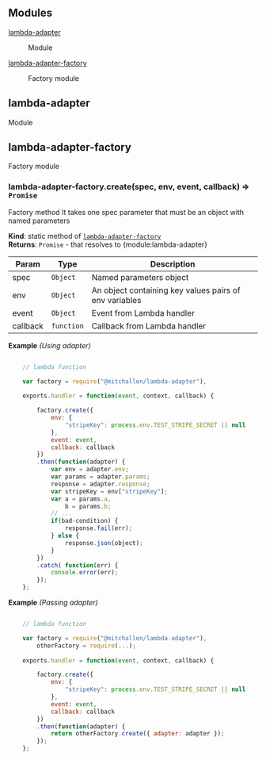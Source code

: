 ## Modules

<dl>
<dt><a href="#module_lambda-adapter">lambda-adapter</a></dt>
<dd><p>Module</p>
</dd>
<dt><a href="#module_lambda-adapter-factory">lambda-adapter-factory</a></dt>
<dd><p>Factory module</p>
</dd>
</dl>

<a name="module_lambda-adapter"></a>

## lambda-adapter
Module

<a name="module_lambda-adapter-factory"></a>

## lambda-adapter-factory
Factory module

<a name="module_lambda-adapter-factory.create"></a>

### lambda-adapter-factory.create(spec, env, event, callback) ⇒ <code>Promise</code>
Factory method 
It takes one spec parameter that must be an object with named parameters

**Kind**: static method of <code>[lambda-adapter-factory](#module_lambda-adapter-factory)</code>  
**Returns**: <code>Promise</code> - that resolves to {module:lambda-adapter}  

| Param | Type | Description |
| --- | --- | --- |
| spec | <code>Object</code> | Named parameters object |
| env | <code>Object</code> | An object containing key values pairs of env variables |
| event | <code>Object</code> | Event from Lambda handler |
| callback | <code>function</code> | Callback from Lambda handler |

**Example** *(Using adapter)*  
```js

    // lambda function

    var factory = require("@mitchallen/lambda-adapter"),
 
    exports.handler = function(event, context, callback) {

        factory.create({ 
            env: {
                "stripeKey": process.env.TEST_STRIPE_SECRET || null
            },
            event: event, 
            callback: callback 
        })
        .then(function(adapter) {
            var env = adapter.env;
            var params = adapter.params;
            response = adapter.response;
            var stripeKey = env["stripeKey"];
            var a = params.a,
                b = params.b;
            // ...
            if(bad-condition) {
                response.fail(err);
            } else {
                response.json(object);
            }
        })
        .catch( function(err) { 
            console.error(err); 
        });
    };
```
**Example** *(Passing adapter)*  
```js

    // lambda function

    var factory = require("@mitchallen/lambda-adapter"),
        otherFactory = require(...);
 
    exports.handler = function(event, context, callback) {

        factory.create({ 
            env: {
                "stripeKey": process.env.TEST_STRIPE_SECRET || null
            },
            event: event, 
            callback: callback 
        })
        .then(function(adapter) {
            return otherFactory.create({ adapter: adapter });
        });
    };
```

